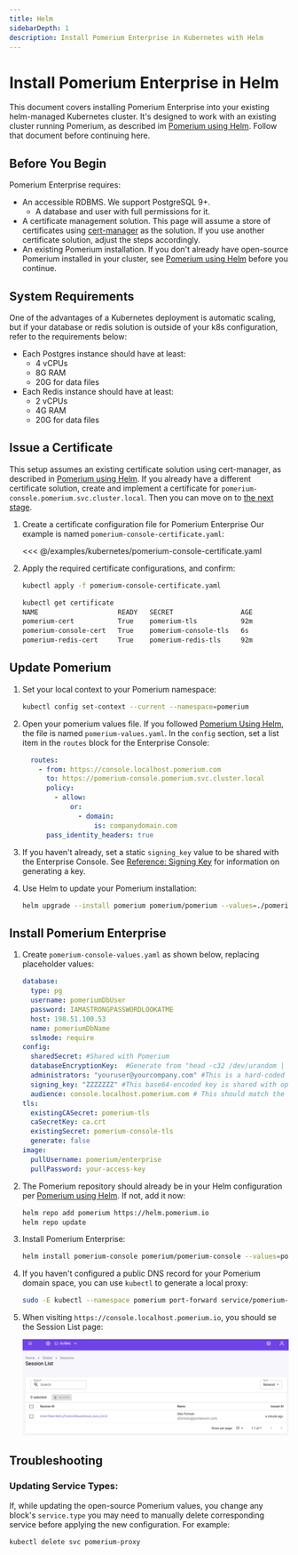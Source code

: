 ```yaml
---
title: Helm
sidebarDepth: 1
description: Install Pomerium Enterprise in Kubernetes with Helm
---
```


# Install Pomerium Enterprise in Helm

This document covers installing Pomerium Enterprise into your existing helm-managed Kubernetes cluster. It's designed to work with an existing cluster running Pomerium, as described im [Pomerium using Helm]. Follow that document before continuing here.

## Before You Begin

Pomerium Enterprise requires:

- An accessible RDBMS. We support PostgreSQL 9+.
   - A database and user with full permissions for it.
- A certificate management solution. This page will assume a store of certificates using [cert-manager] as the solution. If you use another certificate solution, adjust the steps accordingly.
- An existing Pomerium installation. If you don't already have open-source Pomerium installed in your cluster, see [Pomerium using Helm] before you continue.


## System Requirements

One of the advantages of a Kubernetes deployment is automatic scaling, but if your database or redis solution is outside of your k8s configuration, refer to the requirements below:

- Each Postgres instance should have at least:
    - 4 vCPUs
    - 8G RAM
    - 20G for data files
- Each Redis instance should have at least:
    - 2 vCPUs
    - 4G RAM
    - 20G for data files

## Issue a Certificate

This setup assumes an existing certificate solution using cert-manager, as described in [Pomerium using Helm]. If you already have a different certificate solution, create and implement a certificate for `pomerium-console.pomerium.svc.cluster.local`. Then you can move on to [the next stage](#update-pomerium).


1. Create a certificate configuration file for Pomerium Enterprise Our example is named `pomerium-console-certificate.yaml`:

   <<< @/examples/kubernetes/pomerium-console-certificate.yaml

1. Apply the required certificate configurations, and confirm:

   ```bash
   kubectl apply -f pomerium-console-certificate.yaml
   ```

   ```bash
   kubectl get certificate
   NAME                    READY   SECRET                 AGE
   pomerium-cert           True    pomerium-tls           92m
   pomerium-console-cert   True    pomerium-console-tls   6s
   pomerium-redis-cert     True    pomerium-redis-tls     92m
   ```

## Update Pomerium

1. Set your local context to your Pomerium namespace:

   ```bash
   kubectl config set-context --current --namespace=pomerium
   ```

1. Open your pomerium values file. If you followed [Pomerium Using Helm], the file is named `pomerium-values.yaml`. In the `config` section, set a list item in the `routes` block for the Enterprise Console:

   ```yaml
     routes:
       - from: https://console.localhost.pomerium.com
         to: https://pomerium-console.pomerium.svc.cluster.local
         policy:
           - allow:
               or:
                 - domain:
                     is: companydomain.com
         pass_identity_headers: true
   ```

1. If you haven't already, set a static `signing_key` value to be shared with the Enterprise Console. See [Reference: Signing Key](/reference/readme.md#signing-key) for information on generating a key.

1. Use Helm to update your Pomerium installation:

   ```bash
   helm upgrade --install pomerium pomerium/pomerium --values=./pomerium-values.yaml
   ```

## Install Pomerium Enterprise

1. Create `pomerium-console-values.yaml` as shown below, replacing placeholder values:

   ```yaml
   database:
     type: pg
     username: pomeriumDbUser
     password: IAMASTRONGPASSWORDLOOKATME
     host: 198.51.100.53
     name: pomeriumDbName
     sslmode: require
   config:
     sharedSecret: #Shared with Pomerium
     databaseEncryptionKey:  #Generate from "head -c32 /dev/urandom | base64"
     administrators: "youruser@yourcompany.com" #This is a hard-coded access, remove once setup is complete
     signing_key: "ZZZZZZZ" #This base64-encoded key is shared with open-source Pomerium
     audience: console.localhost.pomerium.com # This should match the "from" value in your Pomerium route, excluding protocol.
   tls:
     existingCASecret: pomerium-tls
     caSecretKey: ca.crt
     existingSecret: pomerium-console-tls
     generate: false
   image:
     pullUsername: pomerium/enterprise
     pullPassword: your-access-key
   ```

1. The Pomerium repository should already be in your Helm configuration per [Pomerium using Helm]. If not, add it now:

   ```bash
   helm repo add pomerium https://helm.pomerium.io
   helm repo update
   ```

1. Install Pomerium Enterprise:

   ```bash
   helm install pomerium-console pomerium/pomerium-console --values=pomerium-console-values.yaml
   ```

1. If you haven't configured a public DNS record for your Pomerium domain space, you can use `kubectl` to generate a local proxy:

   ```bash
   sudo -E kubectl --namespace pomerium port-forward service/pomerium-proxy 443:443
   ```

1. When visiting `https://console.localhost.pomerium.io`, you should se the Session List page:

   ![The Session List page after installing Pomerium Enterprise](../img/console-session-landing.png)

## Troubleshooting

### Updating Service Types:

If, while updating the open-source Pomerium values, you change any block's `service.type` you may need to manually delete corresponding service before applying the new configuration. For example:

```bash
kubectl delete svc pomerium-proxy
```

[Pomerium using Helm]: /docs/install/helm.md
[cert-manager]: https://cert-manager.io/docs/

